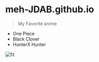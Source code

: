 # meh-JDAB.github.io

>My Favorite anime
- One Piece
- Black Clover
- HunterX Hunter

![fz](https://animecorner.me/wp-content/uploads/2022/05/Spy-x-family-06-31.png)
